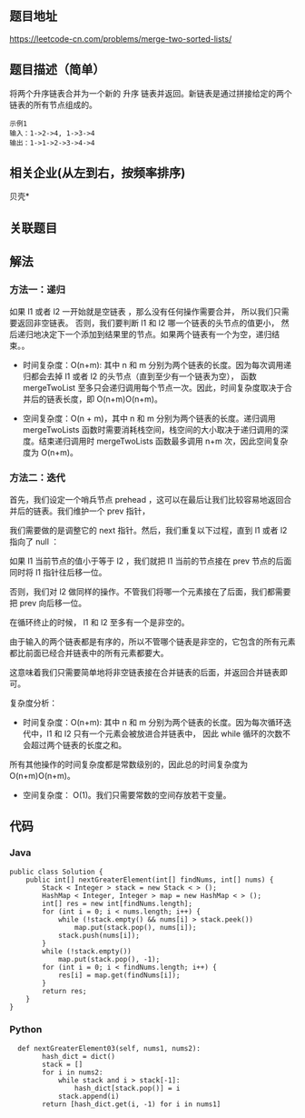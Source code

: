 ## 题目地址
<https://leetcode-cn.com/problems/merge-two-sorted-lists/>

## 题目描述（简单）

将两个升序链表合并为一个新的 升序 链表并返回。新链表是通过拼接给定的两个链表的所有节点组成的。 

```
示例1
输入：1->2->4, 1->3->4
输出：1->1->2->3->4->4
```

## 相关企业(从左到右，按频率排序)
贝壳*

## 关联题目

## 解法
### 方法一：递归
如果 l1 或者 l2 一开始就是空链表 ，那么没有任何操作需要合并，
所以我们只需要返回非空链表。
否则，我们要判断 l1 和 l2 哪一个链表的头节点的值更小，
然后递归地决定下一个添加到结果里的节点。如果两个链表有一个为空，递归结束。。

* 时间复杂度：O(n+m): 其中 n 和 m 分别为两个链表的长度。因为每次调用递归都会去掉 l1 或者 l2 的头节点（直到至少有一个链表为空），
函数 mergeTwoList 至多只会递归调用每个节点一次。因此，时间复杂度取决于合并后的链表长度，即 O(n+m)O(n+m)。

* 空间复杂度：O(n + m)，其中 n 和 m 分别为两个链表的长度。递归调用 mergeTwoLists 函数时需要消耗栈空间，栈空间的大小取决于递归调用的深度。结束递归调用时 mergeTwoLists 函数最多调用 n+m 次，因此空间复杂度为 O(n+m)。


### 方法二：迭代
首先，我们设定一个哨兵节点 prehead ，这可以在最后让我们比较容易地返回合并后的链表。我们维护一个 prev 指针，

我们需要做的是调整它的 next 指针。然后，我们重复以下过程，直到 l1 或者 l2 指向了 null ：

如果 l1 当前节点的值小于等于 l2 ，我们就把 l1 当前的节点接在 prev 节点的后面同时将 l1 指针往后移一位。

否则，我们对 l2 做同样的操作。不管我们将哪一个元素接在了后面，我们都需要把 prev 向后移一位。

在循环终止的时候， l1 和 l2 至多有一个是非空的。

由于输入的两个链表都是有序的，所以不管哪个链表是非空的，它包含的所有元素都比前面已经合并链表中的所有元素都要大。

这意味着我们只需要简单地将非空链表接在合并链表的后面，并返回合并链表即可。

复杂度分析：

* 时间复杂度：O(n+m): 其中 n 和 m 分别为两个链表的长度。因为每次循环迭代中，l1 和 l2 只有一个元素会被放进合并链表中， 因此 while 循环的次数不会超过两个链表的长度之和。

所有其他操作的时间复杂度都是常数级别的，因此总的时间复杂度为 O(n+m)O(n+m)。

* 空间复杂度： O(1)。我们只需要常数的空间存放若干变量。
## 代码
### Java
```
public class Solution {
    public int[] nextGreaterElement(int[] findNums, int[] nums) {
        Stack < Integer > stack = new Stack < > ();
        HashMap < Integer, Integer > map = new HashMap < > ();
        int[] res = new int[findNums.length];
        for (int i = 0; i < nums.length; i++) {
            while (!stack.empty() && nums[i] > stack.peek())
                map.put(stack.pop(), nums[i]);
            stack.push(nums[i]);
        }
        while (!stack.empty())
            map.put(stack.pop(), -1);
        for (int i = 0; i < findNums.length; i++) {
            res[i] = map.get(findNums[i]);
        }
        return res;
    }
}

```

### Python
```
  def nextGreaterElement03(self, nums1, nums2):
        hash_dict = dict()
        stack = []
        for i in nums2:
            while stack and i > stack[-1]:
                hash_dict[stack.pop()] = i
            stack.append(i)
        return [hash_dict.get(i, -1) for i in nums1]
```